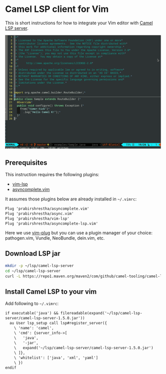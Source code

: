 # Camel LSP client for Vim

This is short instructions for how to integrate your Vim editor with [Camel LSP server](https://github.com/camel-tooling/camel-language-server).

![Demo](images/demo.gif)

## Prerequisites

This instruction requires the following plugins:

- [vim-lsp](https://github.com/prabirshrestha/vim-lsp)
- [asyncomplete.vim](https://github.com/prabirshrestha/asyncomplete.vim)

It assumes those plugins below are already installed in `~/.vimrc`:

```vim
Plug 'prabirshrestha/asyncomplete.vim'
Plug 'prabirshrestha/async.vim'
Plug 'prabirshrestha/vim-lsp'
Plug 'prabirshrestha/asyncomplete-lsp.vim'
```

Here we use [vim-plug](https://github.com/junegunn/vim-plug) but you can use a plugin manager of your choice: pathogen.vim, Vundle, NeoBundle, dein.vim, etc.

## Download LSP jar

```sh
mkdir -p ~/lsp/camel-lsp-server
cd ~/lsp/camel-lsp-server
curl -L https://repo1.maven.org/maven2/com/github/camel-tooling/camel-lsp-server/1.5.0/camel-lsp-server-1.5.0.jar -O
```

## Install Camel LSP to your vim

Add following to `~/.vimrc`:

```vim
if executable('java') && filereadable(expand('~/lsp/camel-lsp-server/camel-lsp-server-1.5.0.jar'))
  au User lsp_setup call lsp#register_server({
    \ 'name': 'camel',
    \ 'cmd': {server_info->[
    \   'java',
    \   '-jar',
    \   expand('~/lsp/camel-lsp-server/camel-lsp-server-1.5.0.jar')
    \ ]},
    \ 'whitelist': ['java', 'xml', 'yaml']
    \ })
endif
```
